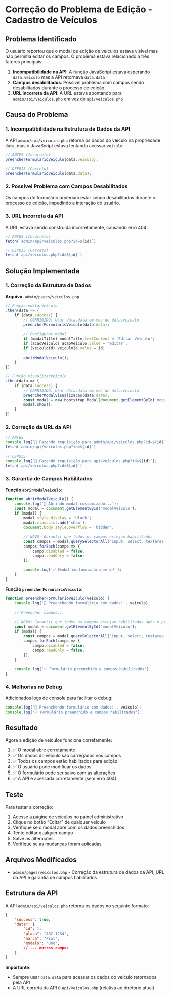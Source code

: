 # Correção do Problema de Edição - Cadastro de Veículos

## Problema Identificado

O usuário reportou que o modal de edição de veículos estava visível mas não permitia editar os campos. O problema estava relacionado a três fatores principais:

1. **Incompatibilidade na API**: A função JavaScript estava esperando `data.veiculo` mas a API retornava `data.data`
2. **Campos desabilitados**: Possível problema com campos sendo desabilitados durante o processo de edição
3. **URL incorreta da API**: A URL estava apontando para `admin/api/veiculos.php` em vez de `api/veiculos.php`

## Causa do Problema

### 1. Incompatibilidade na Estrutura de Dados da API

A API `admin/api/veiculos.php` retorna os dados do veículo na propriedade `data`, mas o JavaScript estava tentando acessar `veiculo`:

```javascript
// ANTES (Incorreto)
preencherFormularioVeiculo(data.veiculo);

// DEPOIS (Correto)
preencherFormularioVeiculo(data.data);
```

### 2. Possível Problema com Campos Desabilitados

Os campos do formulário poderiam estar sendo desabilitados durante o processo de edição, impedindo a interação do usuário.

### 3. URL Incorreta da API

A URL estava sendo construída incorretamente, causando erro 404:

```javascript
// ANTES (Incorreto)
fetch(`admin/api/veiculos.php?id=${id}`)

// DEPOIS (Correto)
fetch(`api/veiculos.php?id=${id}`)
```

## Solução Implementada

### 1. Correção da Estrutura de Dados

**Arquivo**: `admin/pages/veiculos.php`

```javascript
// Função editarVeiculo
.then(data => {
    if (data.success) {
        // CORRIGIDO: Usar data.data em vez de data.veiculo
        preencherFormularioVeiculo(data.data);
        
        // Configurar modal
        if (modalTitle) modalTitle.textContent = 'Editar Veículo';
        if (acaoVeiculo) acaoVeiculo.value = 'editar';
        if (veiculoId) veiculoId.value = id;
        
        abrirModalVeiculo();
    }
})

// Função visualizarVeiculo
.then(data => {
    if (data.success) {
        // CORRIGIDO: Usar data.data em vez de data.veiculo
        preencherModalVisualizacao(data.data);
        const modal = new bootstrap.Modal(document.getElementById('modalVisualizarVeiculo'));
        modal.show();
    }
})
```

### 2. Correção da URL da API

```javascript
// ANTES
console.log(`📡 Fazendo requisição para admin/api/veiculos.php?id=${id}`);
fetch(`admin/api/veiculos.php?id=${id}`)

// DEPOIS
console.log(`📡 Fazendo requisição para api/veiculos.php?id=${id}`);
fetch(`api/veiculos.php?id=${id}`)
```

### 3. Garantia de Campos Habilitados

**Função `abrirModalVeiculo`**:
```javascript
function abrirModalVeiculo() {
    console.log('🚀 Abrindo modal customizado...');
    const modal = document.getElementById('modalVeiculo');
    if (modal) {
        modal.style.display = 'block';
        modal.classList.add('show');
        document.body.style.overflow = 'hidden';
        
        // NOVO: Garantir que todos os campos estejam habilitados
        const campos = modal.querySelectorAll('input, select, textarea');
        campos.forEach(campo => {
            campo.disabled = false;
            campo.readOnly = false;
        });
        
        console.log('✅ Modal customizado aberto!');
    }
}
```

**Função `preencherFormularioVeiculo`**:
```javascript
function preencherFormularioVeiculo(veiculo) {
    console.log('📝 Preenchendo formulário com dados:', veiculo);
    
    // Preencher campos...
    
    // NOVO: Garantir que todos os campos estejam habilitados após o preenchimento
    const modal = document.getElementById('modalVeiculo');
    if (modal) {
        const campos = modal.querySelectorAll('input, select, textarea');
        campos.forEach(campo => {
            campo.disabled = false;
            campo.readOnly = false;
        });
    }
    
    console.log('✅ Formulário preenchido e campos habilitados');
}
```

### 4. Melhorias no Debug

Adicionados logs de console para facilitar o debug:

```javascript
console.log('📝 Preenchendo formulário com dados:', veiculo);
console.log('✅ Formulário preenchido e campos habilitados');
```

## Resultado

Agora a edição de veículos funciona corretamente:

1. ✅ O modal abre corretamente
2. ✅ Os dados do veículo são carregados nos campos
3. ✅ Todos os campos estão habilitados para edição
4. ✅ O usuário pode modificar os dados
5. ✅ O formulário pode ser salvo com as alterações
6. ✅ A API é acessada corretamente (sem erro 404)

## Teste

Para testar a correção:

1. Acesse a página de veículos no painel administrativo
2. Clique no botão "Editar" de qualquer veículo
3. Verifique se o modal abre com os dados preenchidos
4. Tente editar qualquer campo
5. Salve as alterações
6. Verifique se as mudanças foram aplicadas

## Arquivos Modificados

- `admin/pages/veiculos.php` - Correção da estrutura de dados da API, URL da API e garantia de campos habilitados

## Estrutura da API

A API `admin/api/veiculos.php` retorna os dados no seguinte formato:

```json
{
    "success": true,
    "data": {
        "id": 1,
        "placa": "ABC-1234",
        "marca": "Fiat",
        "modelo": "Uno",
        // ... outros campos
    }
}
```

**Importante**: 
- Sempre usar `data.data` para acessar os dados do veículo retornados pela API
- A URL correta da API é `api/veiculos.php` (relativa ao diretório atual)
